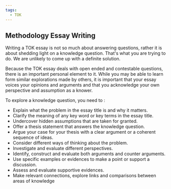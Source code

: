 ```yaml
---
tags:
  - TOK
---
```


## Methodology Essay Writing

Writing a TOK essay is not so much about answering questions, rather it is about shedding light on a knowledge question. That's what you are trying to do. We are unlikely to come up with a definite solution.

Because the TOK essay deals with open ended and contestable questions, there is an important personal element to it. While you may be able to learn form similar explorations made by others, it is important that your essay voices your opinions and arguments and that you acknowledge your own perspective and assumption as a knower.

To explore a knowledge question, you need to :
- Explain what the problem in the essay title is and why it matters.
- Clarify the meaning of any key word or key terms in  the essay title.
- Undercover hidden assumptions that are taken for granted.
- Offer a thesis statement that answers the knowledge question.
- Argue your case for your thesis with a clear argument or a coherent sequence of ideas.
- Consider different ways of thinking about the problem.
- Investigate and evaluate different perspectives.
- Identify, construct and evaluate both arguments and counter arguments.
- Use specific examples or evidences to make a point or support a discussion.
- Assess and evaluate supportive evidences.
- Make relevant connections, explore links and comparisons between areas of knowledge